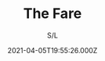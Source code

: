 ---
id: '09f0ef80-5aad-4406-844d-69bf59a7d7e5'
type: 'movie' # Filme, Série, Anime
title: "The Fare"
synopsis: []
originalTitle: "The Fare"
date: '2021-04-05T19:55:26.000Z'
update: '2021-04-05T19:55:26.000Z'
releaseDate: '2019-11-19T03:00:00.000Z'
imdb:
  rating: '8.8' # 8.5
  id: '' # tt0470752
duration: '1h 22 Min'
trailer:
  urls: [
    'CCd7YyS5-0c',
  ]
tags: ['1080p']
genre: ['Mistério', 'Romance', 'Suspense'] #
quality: 'WEB-DL' # BluRay, WEB-DL, HDTV, WEB-DL4K, WEB-DLe
format: 'Mkv' # MKV, MP4, TS
audio: 'Português' # Dublado, Legendado, Dual Audio, Dub & Leg
subtitle: 'S/L' # Português, inglês,
size: '1.57 GB' # 4.8 GB
audioQuality: 10
videoQuality: 10
directors: []
#  - name: 'Lana Wachowski'
#    image: ''
#  - name: 'Lilly Wachowski'
#    image: ''
cast: []
#  - name: 'Keanu Reeves'
#    image: ''
#    characterName: 'Neo'
writers: []
#  - name: ''
#    image: ''
maturityRating:
  age: '' # L , 10, 12, 14, 16, 18
  topics: [''] # Violence, Illegal drugs, Inappropriate Language, Legal Drugs, Sexual Content, Extreme Violence
###########################################
download:
  
  - url: 'magnet:?xt=urn:btih:9612A64C8C97B9E32A8A251E0159FA60705BF5F9&dn=The.Fare.2018.1080p.WEBRip.Dublado.mkv&tr=udp%3a%2f%2ftracker.openbittorrent.com%3a80%2fannounce&tr=udp%3a%2f%2ftracker.opentrackr.org%3a1337%2fannounce'
    resolution: '1080p' # 720p, 1080p, 4K,
    audio: 'Dublado' # Dublado, Legendado, Dual Audio
    size: '' # 4.8 GB
    quality: '' # BluRay, WEB-DL
    format: '' # MKV
images:
  cover: '/assets/movies/the-fare.jpg'
  background: '/assets/movies/'
---